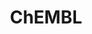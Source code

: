 ---
layout: default
bigquery: https://console.cloud.google.com/bigquery?p=patents-public-data&d=ebi_chembl&page=dataset
citation: '"The ChEMBL database in 2017." Anna Gaulton, Anne Hersey, Michał Nowotka,
  A Patrícia Bento, Jon Chambers, David Mendez, Prudence Mutowo, Francis Atkinson,
  Louisa J Bellis, Elena Cibrián-Uhalte, Mark Davies, Nathan Dedman, Anneli Karlsson,
  María Paula Magariños, John P Overington, George Papadatos, Ines Smit, Andrew R
  Leach Nucleic acids Research (2017) 45 (Database Issue), D945-D954'
contributors: European Bioinformatics Institute
cost: None
description: ChEMBL Data is a manually curated database of small molecules used in
  drug discovery, including information about existing patented drugs.
documentation: 'schema: https://www.ebi.ac.uk/chembl/db_schema


  '
last_edit: 04/08/2022, 09:44:06
location: https://console.cloud.google.com/marketplace/product/google_patents_public_datasets/chembl
maintained_by: EMBL-EBI, an outstation of European Molecular Biology Laboratory
related_publications: '

  ChEMBL: towards direct deposition of bioassay data.


  Mendez D, Gaulton A, Bento AP, Chambers J, De Veij M, Félix E, Magariños MP, Mosquera
  JF, Mutowo P, Nowotka M, Gordillo-Marañón M, Hunter F, Junco L, Mugumbate G, Rodriguez-Lopez
  M, Atkinson F, Bosc N, Radoux CJ, Segura-Cabrera A, Hersey A, Leach AR.


  — Nucleic Acids Res. 2019; 47(D1):D930-D940. doi: 10.1093/nar/gky1075

  '
schema_fields:
- accession
- standard_flag
- standard_value
- patent_id
- organism
- source
- structure_type
- parameter_value
- protein_class_synonym
- cellosaurus_id
- curated_by
- therapeutic_flag
- status
- abstract
- patent_use_code
- normal_range_min
- prediction_method
- selectivity_comment
- helm_notation
- applicant_full_name
- l5
- hba
- first_page
- l2
- mec_id
- relationship_type
- biocomp_id
- result_flag
- site_id
- withdrawn_flag
- research_stem
- actsm_id
- rgid
- name
- aspect
- substrate_record_id
- withdrawn_country
- src_description
- doc_id
- compsyn_id
- approval_date
- targcomp_id
- src_assay_id
- standard_relation
- assay_desc
- warning_class
- full_molformula
- chirality
- assay_param_id
- sitecomp_id
- num_ro5_violations
- cell_source_tissue
- updated_by
- molecular_mechanism
- l1
- mechanism_of_action
- molecule_type
- mol_irac_id
- assay_strain
- class_level
- alert_set_id
- tbl
- doc_type
- orig_description
- comp_class_id
- num_lipinski_ro5_violations
- cx_logd
- value
- go_id
- num_alerts
- standard_inchi
- tax_id
- curation_comment
- binding_site_comment
- who_name
- component_type
- uo_units
- ass_cls_map_id
- parent_molregno
- bao_format
- topical
- domain_type
- polymer_flag
- domain_description
- drugind_id
- ref_id
- smid
- tid_fixed
- ddd_value
- warning_type
- co_stem_id
- stem_class
- normal_range_max
- drug_record_id
- stem
- level5
- component_id
- class_type
- sei
- previous_company
- hrac_code
- tid
- prod_pat_id
- ref_type
- max_phase
- standard_text_value
- alert_id
- withdrawn_class
- cell_ontology_id
- l6
- aidx
- comp_go_id
- parent_id
- activity_comment
- issue
- title
- pubmed_id
- db_version
- mol_frac_id
- level3
- sequence_md5sum
- predbind_id
- heavy_atoms
- acd_logp
- doi
- withdrawn_year
- last_page
- level2
- level1_description
- assay_category
- units
- ddd_units
- withdrawn_reason
- action_type
- bao_id
- version
- protclasssyn_id
- chembl_id
- src_id
- prodrug
- parameter_type
- activity_id
- mw_monoisotopic
- direct_interaction
- first_approval
- dosage_form
- route
- max_phase_for_ind
- pathway_id
- bto_id
- confidence
- ap_id
- subgroup
- as_id
- psa
- cx_most_bpka
- variant_id
- cpd_str_alert_id
- cell_source_organism
- downgraded
- acd_most_bpka
- delist_flag
- ddd_admr
- published_type
- assay_id
- text_value
- annotation
- assay_source
- potential_duplicate
- le
- met_conversion
- last_active
- assay_tissue
- cidx
- aromatic_rings
- upper_value
- publication_number
- smarts
- parenteral
- db_source
- mol_hrac_id
- submission_date
- volume
- nda_type
- mc_organism
- comments
- res_stem_id
- label
- lle
- domain_name
- protein_class_desc
- efo_term
- usan_stem_id
- activity_count
- level2_description
- formulation_id
- product_id
- related_tid
- molsyn_id
- inorganic_flag
- who_extra
- isoform
- ro3_pass
- description
- cx_logp
- active_molregno
- country
- assay_cell_type
- alogp
- patent_no
- definition
- homologue
- start_position
- mesh_heading
- hbd
- l7
- frac_code
- updated_on
- component_synonym
- bei
- synonyms
- enzyme_name
- indref_id
- met_id
- mesh_id
- source_domain_id
- job_id
- published_value
- l3
- hbd_lipinski
- canonical_smiles
- cell_description
- targrel_id
- assay_tax_id
- journal
- acd_logd
- creation_date
- relationship_desc
- authors
- mecref_id
- indication_class
- domain_id
- frac_class_id
- site_name
- idx
- published_units
- enzyme_tid
- ad_type
- warnref_id
- set_name
- assay_organism
- innovator_company
- l4
- assay_class_id
- pchembl_value
- mc_target_accession
- cl_lincs_id
- hba_lipinski
- parent_type
- toid
- assay_subcellular_fraction
- src_compound_id
- caloha_id
- mutation
- disease_efficacy
- level1
- stat
- record_id
- metabolite_record_id
- log_id
- data_validity_comment
- type
- metref_id
- l8
- entity_id
- rtb
- company
- relation
- standard_type
- efo_id
- syn_type
- level3_description
- oral
- entity_type
- ingredient
- ridx
- irac_code
- site_residues
- active_ingredient
- drug_product_flag
- warning_country
- irac_class_id
- priority
- year
- molregno
- standard_inchi_key
- black_box_warning
- published_relation
- atc_code
- hrac_class_id
- ddd_id
- usan_year
- uberon_id
- cell_id
- usan_stem
- clo_id
- std_act_id
- acd_most_apka
- strength
- mc_tax_id
- assay_test_type
- cx_most_apka
- mol_atc_id
- natural_product
- mechanism_comment
- first_in_class
- pathway_key
- standard_upper_value
- warning_year
- compound_name
- oc_id
- standard_units
- mc_target_name
- molfile
- warning_description
- path
- cell_name
- end_position
- confidence_score
- ddd_comment
- relationship
- short_name
- full_mwt
- tissue_id
- protein_class_id
- dosed_ingredient
- alert_name
- target_type
- pref_name
- target_desc
- warning_id
- assay_type
- ref_url
- parent_go_id
- usan_stem_definition
- qed_weighted
- sequence
- chebi_par_id
- usan_substem
- target_mapping
- major_class
- qudt_units
- cell_source_tax_id
- mc_target_type
- src_short_name
- met_comment
- species_group_flag
- level4
- availability_type
- mw_freebase
- compound_key
- bao_endpoint
- molecular_species
- patent_expire_date
- compd_id
- drug_substance_flag
- level4_description
- trade_name
shortname: chembl
tags:
- biotechnology
- health
- chemical
- bioinformatics
- medical
terms_of_use: CC BY-SA 3.0
title: ChEMBL
uuid: e232a192-965c-4ec9-904c-155b6dfe56c5
---